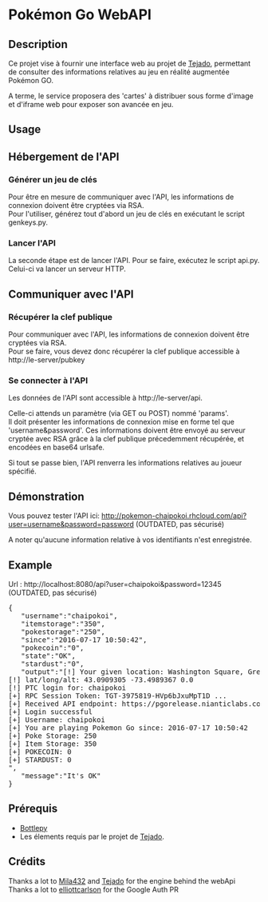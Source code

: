 # Pokémon Go WebAPI

## Description 

Ce projet vise à fournir une interface web au projet de [Tejado](https://github.com/tejado/pokemongo-api-demo), permettant de consulter des informations relatives 
au jeu en réalité augmentée Pokémon GO. 

A terme, le service proposera des 'cartes' à distribuer sous forme d'image et d'iframe web pour exposer son avancée en jeu. 

## Usage 

## Hébergement de l'API

### Générer un jeu de clés

Pour être en mesure de communiquer avec l'API, les informations de connexion doivent être cryptées via RSA.  
Pour l'utiliser, générez tout d'abord un jeu de clés en exécutant le script genkeys.py.

### Lancer l'API

La seconde étape est de lancer l'API. Pour se faire, exécutez le script api.py. Celui-ci va lancer un serveur HTTP.

## Communiquer avec l'API

### Récupérer la clef publique 

Pour communiquer avec l'API, les informations de connexion doivent être cryptées via RSA.  
Pour se faire, vous devez donc récupérer la clef publique accessible à http://le-server/pubkey

### Se connecter à l'API

Les données de l'API sont accessible à http://le-server/api. 

Celle-ci attends un paramètre (via GET ou POST) nommé 'params'.  
Il doit présenter les informations de connexion mise en forme tel que 'username&password'.
Ces informations doivent être envoyé au serveur cryptée avec RSA grâce à la clef publique précedemment récupérée, et encodées en base64 urlsafe. 

Si tout se passe bien, l'API renverra les informations relatives au joueur spécifié. 

## Démonstration 

Vous pouvez tester l'API ici: http://pokemon-chaipokoi.rhcloud.com/api?user=username&password=password  (OUTDATED, pas sécurisé)

A noter qu'aucune information relative à vos identifiants n'est enregistrée. 

## Example 

Url : http://localhost:8080/api?user=chaipokoi&password=12345  (OUTDATED, pas sécurisé)

<pre>
{
   "username":"chaipokoi",
   "itemstorage":"350",
   "pokestorage":"250",
   "since":"2016-07-17 10:50:42",
   "pokecoin":"0",
   "state":"OK",
   "stardust":"0",
   "output":"[!] Your given location: Washington Square, Greenwich, NY 12834, USA<br>[!] lat/long/alt: 43.0909305 -73.4989367 0.0<br>[!] PTC login for: chaipokoi<br>[+] RPC Session Token: TGT-3975819-HVp6bJxuMpT1D ...<br>[+] Received API endpoint: https://pgorelease.nianticlabs.com/plfe/62/rpc<br>[+] Login successful<br>[+] Username: chaipokoi<br>[+] You are playing Pokemon Go since: 2016-07-17 10:50:42<br>[+] Poke Storage: 250<br>[+] Item Storage: 350<br>[+] POKECOIN: 0<br>[+] STARDUST: 0<br>",
   "message":"It's OK"
}
</pre>

## Prérequis

- [Bottlepy](http://bottlepy.org)
- Les élements requis par le projet de [Tejado](https://github.com/tejado).  

## Crédits 

Thanks a lot to [Mila432](https://github.com/Mila432/Pokemon_Go_API) and [Tejado](https://github.com/tejado) for the engine behind the webApi  
Thanks a lot to [elliottcarlson](https://github.com/elliottcarlson) for the Google Auth PR  
